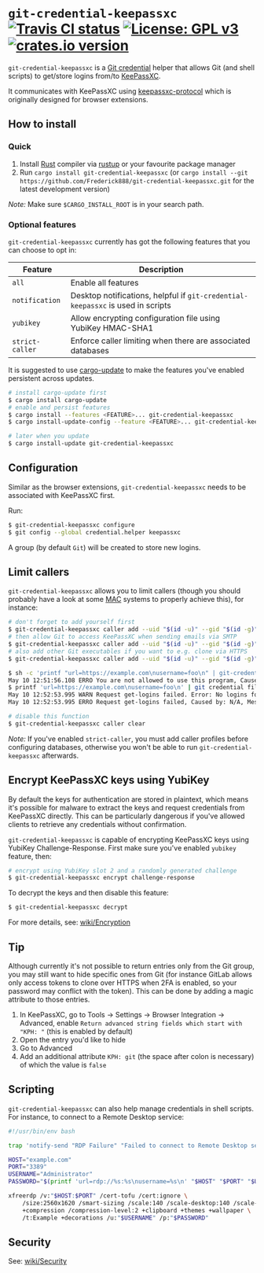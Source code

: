 # `git-credential-keepassxc` [![Travis CI status](https://travis-ci.org/Frederick888/git-credential-keepassxc.svg?branch=master)](https://travis-ci.org/Frederick888/git-credential-keepassxc) [![License: GPL v3](https://img.shields.io/badge/License-GPLv3-blue.svg)](https://www.gnu.org/licenses/gpl-3.0) [![crates.io version](https://meritbadge.herokuapp.com/git-credential-keepassxc)](https://crates.io/crates/git-credential-keepassxc)

`git-credential-keepassxc` is a [Git credential](https://git-scm.com/docs/gitcredentials) helper that allows Git (and shell scripts) to get/store logins from/to [KeePassXC](https://keepassxc.org/).

It communicates with KeePassXC using [keepassxc-protocol](https://github.com/keepassxreboot/keepassxc-browser/blob/develop/keepassxc-protocol.md) which is originally designed for browser extensions.

## How to install

### Quick

1. Install [Rust](https://www.rust-lang.org/) compiler via [rustup](https://rustup.rs/) or your favourite package manager
0. Run `cargo install git-credential-keepassxc` (or `cargo install --git https://github.com/Frederick888/git-credential-keepassxc.git` for the latest development version)

*Note:* Make sure `$CARGO_INSTALL_ROOT` is in your search path.

### Optional features

`git-credential-keepassxc` currently has got the following features that you can choose to opt in:

| Feature | Description |
| ------- | ----------- |
| `all` | Enable all features |
| `notification` | Desktop notifications, helpful if `git-credential-keepassxc` is used in scripts |
| `yubikey` | Allow encrypting configuration file using YubiKey HMAC-SHA1 |
| `strict-caller` | Enforce caller limiting when there are associated databases |

It is suggested to use [cargo-update](https://crates.io/crates/cargo-update) to make the features you've enabled persistent across updates.

```sh
# install cargo-update first
$ cargo install cargo-update
# enable and persist features
$ cargo install --features <FEATURE>... git-credential-keepassxc
$ cargo install-update-config --feature <FEATURE>... git-credential-keepassxc

# later when you update
$ cargo install-update git-credential-keepassxc
```

## Configuration

Similar as the browser extensions, `git-credential-keepassxc` needs to be associated with KeePassXC first.

Run:

```sh
$ git-credential-keepassxc configure
$ git config --global credential.helper keepassxc 
```

A group (by default `Git`) will be created to store new logins.

## Limit callers

`git-credential-keepassxc` allows you to limit callers (though you should probably have a look at some [MAC](https://en.wikipedia.org/wiki/Mandatory_access_control) systems to properly achieve this), for instance:

```sh
# don't forget to add yourself first
$ git-credential-keepassxc caller add --uid "$(id -u)" --gid "$(id -g)" "$(readlink -f "$0")"
# then allow Git to access KeePassXC when sending emails via SMTP
$ git-credential-keepassxc caller add --uid "$(id -u)" --gid "$(id -g)" "$(command -v git)"
# also add other Git executables if you want to e.g. clone via HTTPS
$ git-credential-keepassxc caller add --uid "$(id -u)" --gid "$(id -g)" /usr/lib/git-core/git-remote-http

$ sh -c 'printf "url=https://example.com\nusername=foo\n" | git-credential-keepassxc get'
May 10 12:51:56.108 ERRO You are not allowed to use this program, Caused by: N/A, Message: You are not allowed to use this program
$ printf 'url=https://example.com\nusername=foo\n' | git credential fill
May 10 12:52:53.995 WARN Request get-logins failed. Error: No logins found, Error Code: 15
May 10 12:52:53.995 ERRO Request get-logins failed, Caused by: N/A, Message: Request get-logins failed

# disable this function
$ git-credential-keepassxc caller clear
```

*Note:* If you've enabled `strict-caller`, you must add caller profiles before configuring databases, otherwise you won't be able to run `git-credential-keepassxc` afterwards.

## Encrypt KeePassXC keys using YubiKey

By default the keys for authentication are stored in plaintext, which means it's possible for malware to extract the keys and request credentials from KeePassXC directly. This can be particularly dangerous if you've allowed clients to retrieve any credentials without confirmation.

`git-credential-keepassxc` is capable of encrypting KeePassXC keys using YubiKey Challenge-Response. First make sure you've enabled `yubikey` feature, then:

```sh
# encrypt using YubiKey slot 2 and a randomly generated challenge
$ git-credential-keepassxc encrypt challenge-response
```

To decrypt the keys and then disable this feature:

```sh
$ git-credential-keepassxc decrypt
```

For more details, see: [wiki/Encryption](https://github.com/Frederick888/git-credential-keepassxc/wiki/Encryption)

## Tip

Although currently it's not possible to return entries only from the Git group, you may still want to hide specific ones from Git (for instance GitLab allows only access tokens to clone over HTTPS when 2FA is enabled, so your password may conflict with the token). This can be done by adding a magic attribute to those entries.

1. In KeePassXC, go to Tools -> Settings -> Browser Integration -> Advanced, enable `Return advanced string fields which start with "KPH: "` (this is enabled by default)
0. Open the entry you'd like to hide
0. Go to Advanced
0. Add an additional attribute `KPH: git` (the space after colon is necessary) of which the value is `false`

## Scripting

`git-credential-keepassxc` can also help manage credentials in shell scripts. For instance, to connect to a Remote Desktop service:

```sh
#!/usr/bin/env bash

trap 'notify-send "RDP Failure" "Failed to connect to Remote Desktop service"' ERR

HOST="example.com"
PORT="3389"
USERNAME="Administrator"
PASSWORD="$(printf 'url=rdp://%s:%s\nusername=%s\n' "$HOST" "$PORT" "$USERNAME" | git-credential-keepassxc get | sed -n 's/^password=//p')"

xfreerdp /v:"$HOST:$PORT" /cert-tofu /cert:ignore \
    /size:2560x1620 /smart-sizing /scale:140 /scale-desktop:140 /scale-device:140 \
    +compression /compression-level:2 +clipboard +themes +wallpaper \
    /t:Example +decorations /u:"$USERNAME" /p:"$PASSWORD"
```

## Security

See: [wiki/Security](https://github.com/Frederick888/git-credential-keepassxc/wiki/Security)
